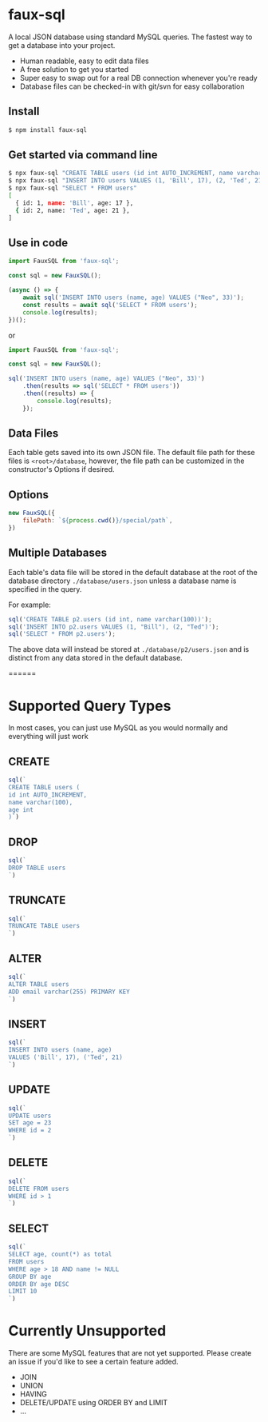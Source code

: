 # faux-sql
A local JSON database using standard MySQL queries. The fastest way to get a database into your project.

- Human readable, easy to edit data files
- A free solution to get you started
- Super easy to swap out for a real DB connection whenever you're ready
- Database files can be checked-in with git/svn for easy collaboration

## Install
```sh
$ npm install faux-sql
```

## Get started via command line
```sh
$ npx faux-sql "CREATE TABLE users (id int AUTO_INCREMENT, name varchar(100), age int)"
$ npx faux-sql "INSERT INTO users VALUES (1, 'Bill', 17), (2, 'Ted', 21)"
$ npx faux-sql "SELECT * FROM users"
[
  { id: 1, name: 'Bill', age: 17 },
  { id: 2, name: 'Ted', age: 21 },
]
```

## Use in code
```js
import FauxSQL from 'faux-sql';

const sql = new FauxSQL();

(async () => {
    await sql('INSERT INTO users (name, age) VALUES ("Neo", 33)');
    const results = await sql('SELECT * FROM users');
    console.log(results);
})();
```
or
```js
import FauxSQL from 'faux-sql';

const sql = new FauxSQL();

sql('INSERT INTO users (name, age) VALUES ("Neo", 33)')
    .then(results => sql('SELECT * FROM users'))
    .then((results) => {
        console.log(results);
    });
```

## Data Files
Each table gets saved into its own JSON file. The default file path for these files is `<root>/database`, however, the file path can be customized in the constructor's Options if desired.

## Options
```js
new FauxSQL({
    filePath: `${process.cwd()}/special/path`,
})
```

## Multiple Databases
Each table's data file will be stored in the default database at the root of the database directory `./database/users.json` unless a database name is specified in the query.

For example:

```js
sql('CREATE TABLE p2.users (id int, name varchar(100))');
sql('INSERT INTO p2.users VALUES (1, "Bill"), (2, "Ted")');
sql('SELECT * FROM p2.users');
```
The above data will instead be stored at `./database/p2/users.json` and is distinct from any data stored in the default database.


======

# Supported Query Types
In most cases, you can just use MySQL as you would normally and everything will just work

## CREATE
```js
sql(`
CREATE TABLE users (
id int AUTO_INCREMENT,
name varchar(100),
age int
)`)
```

## DROP
```js
sql(`
DROP TABLE users
`)
```

## TRUNCATE
```js
sql(`
TRUNCATE TABLE users
`)
```

## ALTER
```js
sql(`
ALTER TABLE users
ADD email varchar(255) PRIMARY KEY
`)
```

## INSERT
```js
sql(`
INSERT INTO users (name, age)
VALUES ('Bill', 17), ('Ted', 21)
`)
```

## UPDATE
```js
sql(`
UPDATE users
SET age = 23
WHERE id = 2
`)
```

## DELETE
```js
sql(`
DELETE FROM users
WHERE id > 1
`)
```

## SELECT
```js
sql(`
SELECT age, count(*) as total
FROM users
WHERE age > 18 AND name != NULL
GROUP BY age
ORDER BY age DESC
LIMIT 10
`)
```

# Currently Unsupported
There are some MySQL features that are not yet supported. Please create an issue if you'd like to see a certain feature added.

- JOIN
- UNION
- HAVING
- DELETE/UPDATE using ORDER BY and LIMIT
- ...

